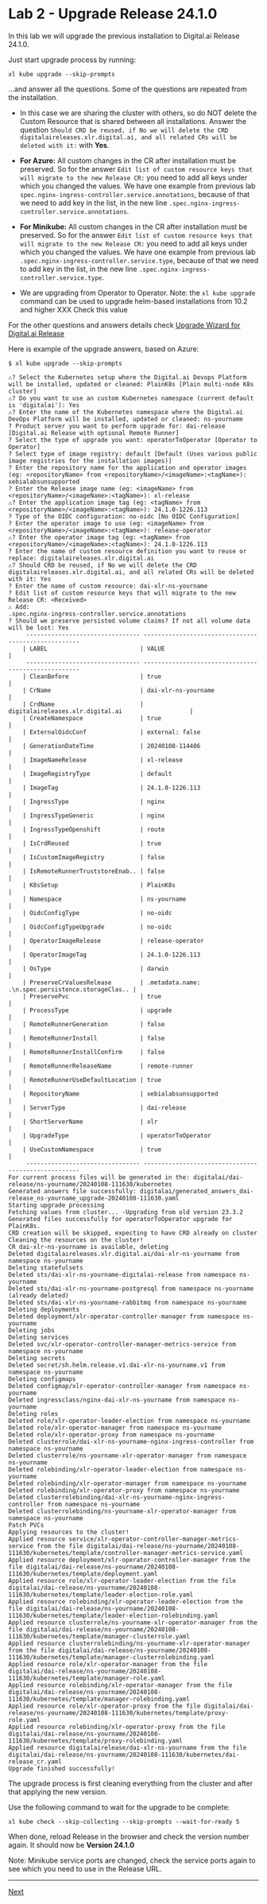 
# Lab 2 - Upgrade Release 24.1.0

In this lab we will upgrade the previous installation to Digital.ai Release 24.1.0.

Just start upgrade process by running:

```shell
xl kube upgrade --skip-prompts
```

...and answer all the questions. Some of the questions are repeated from the installation.

* In this case we are sharing the cluster with others, so do NOT delete the Custom Resource that is shared between all installations.
  Answer the question `Should CRD be reused, if No we will delete the CRD digitalaireleases.xlr.digital.ai, and all related CRs will be deleted with it:` with **Yes**.

* **For Azure:** All custom changes in the CR after installation must be preserved. So for the answer  `Edit list of custom resource keys that will migrate to the new Release CR:` you need to add all keys under which you changed the values. We have one example from previous lab `spec.nginx-ingress-controller.service.annotations`, because of that we need to add key in the list, in the new line `.spec.nginx-ingress-controller.service.annotations`.

* **For Minikube:** All custom changes in the CR after installation must be preserved. So for the answer  `Edit list of custom resource keys that will migrate to the new Release CR:` you need to add all keys under which you changed the values. We have one example from previous lab `.spec.nginx-ingress-controller.service.type`, because of that we need to add key in the list, in the new line `.spec.nginx-ingress-controller.service.type`.

* We are upgrading from Operator to Operator. Note: the `xl kube upgrade` command can be used to upgrade helm-based installations from 10.2 and higher XXX Check this value 

For the other questions and answers details check [Upgrade Wizard for Digital.ai Release](https://docs.digital.ai/bundle/devops-release-version-v.24.1/page/release/operator/xl-op-upgrade-wizard-release.html)


Here is example of the upgrade answers, based on Azure:

```text
$ xl kube upgrade --skip-prompts

⚠️? Select the Kubernetes setup where the Digital.ai Devops Platform will be installed, updated or cleaned: PlainK8s [Plain multi-node K8s cluster]
⚠️? Do you want to use an custom Kubernetes namespace (current default is 'digitalai'): Yes
⚠️? Enter the name of the Kubernetes namespace where the Digital.ai DevOps Platform will be installed, updated or cleaned: ns-yourname
? Product server you want to perform upgrade for: dai-release [Digital.ai Release with optional Remote Runner]
? Select the type of upgrade you want: operatorToOperator [Operator to Operator]
? Select type of image registry: default [Default (Uses various public image registries for the installation images)]
? Enter the repository name for the application and operator images (eg: <repositoryName> from <repositoryName>/<imageName>:<tagName>): xebialabsunsupported
? Enter the Release image name (eg: <imageName> from <repositoryName>/<imageName>:<tagName>): xl-release
⚠️? Enter the application image tag (eg: <tagName> from <repositoryName>/<imageName>:<tagName>): 24.1.0-1226.113
? Type of the OIDC configuration: no-oidc [No OIDC Configuration]
? Enter the operator image to use (eg: <imageName> from <repositoryName>/<imageName>:<tagName>): release-operator
⚠️? Enter the operator image tag (eg: <tagName> from <repositoryName>/<imageName>:<tagName>): 24.1.0-1226.113
? Enter the name of custom resource definition you want to reuse or replace: digitalaireleases.xlr.digital.ai
⚠️? Should CRD be reused, if No we will delete the CRD digitalaireleases.xlr.digital.ai, and all related CRs will be deleted with it: Yes
? Enter the name of custom resource: dai-xlr-ns-yourname
? Edit list of custom resource keys that will migrate to the new Release CR: <Received>
⚠️ Add: 
.spec.nginx-ingress-controller.service.annotations
? Should we preserve persisted volume claims? If not all volume data will be lost: Yes
	 -------------------------------- ----------------------------------------------------
	| LABEL                          | VALUE                                              |
	 -------------------------------- ----------------------------------------------------
	| CleanBefore                    | true                                               |
	| CrName                         | dai-xlr-ns-yourname                                |
	| CrdName                        | digitalaireleases.xlr.digital.ai                   |
	| CreateNamespace                | true                                               |
	| ExternalOidcConf               | external: false                                    |
	| GenerationDateTime             | 20240108-114406                                    |
	| ImageNameRelease               | xl-release                                         |
	| ImageRegistryType              | default                                            |
	| ImageTag                       | 24.1.0-1226.113                                    |
	| IngressType                    | nginx                                              |
	| IngressTypeGeneric             | nginx                                              |
	| IngressTypeOpenshift           | route                                              |
	| IsCrdReused                    | true                                               |
	| IsCustomImageRegistry          | false                                              |
	| IsRemoteRunnerTruststoreEnab.. | false                                              |
	| K8sSetup                       | PlainK8s                                           |
	| Namespace                      | ns-yourname                                        |
	| OidcConfigType                 | no-oidc                                            |
	| OidcConfigTypeUpgrade          | no-oidc                                            |
	| OperatorImageRelease           | release-operator                                   |
	| OperatorImageTag               | 24.1.0-1226.113                                    |
	| OsType                         | darwin                                             |
	| PreserveCrValuesRelease        | .metadata.name: .\n.spec.persistence.storageClas.. |
	| PreservePvc                    | true                                               |
	| ProcessType                    | upgrade                                            |
	| RemoteRunnerGeneration         | false                                              |
	| RemoteRunnerInstall            | false                                              |
	| RemoteRunnerInstallConfirm     | false                                              |
	| RemoteRunnerReleaseName        | remote-runner                                      |
	| RemoteRunnerUseDefaultLocation | true                                               |
	| RepositoryName                 | xebialabsunsupported                               |
	| ServerType                     | dai-release                                        |
	| ShortServerName                | xlr                                                |
	| UpgradeType                    | operatorToOperator                                 |
	| UseCustomNamespace             | true                                               |
	 -------------------------------- ----------------------------------------------------
For current process files will be generated in the: digitalai/dai-release/ns-yourname/20240108-111630/kubernetes
Generated answers file successfully: digitalai/generated_answers_dai-release_ns-yourname_upgrade-20240108-111630.yaml 
Starting upgrade processing
Fetching values from cluster... -Upgrading from old version 23.3.2
Generated files successfully for operatorToOperator upgrade for PlainK8s.
CRD creation will be skipped, expecting to have CRD already on cluster
Cleaning the resources on the cluster!
CR dai-xlr-ns-yourname is available, deleting
Deleted digitalaireleases.xlr.digital.ai/dai-xlr-ns-yourname from namespace ns-yourname
Deleting statefulsets
Deleted sts/dai-xlr-ns-yourname-digitalai-release from namespace ns-yourname
Deleted sts/dai-xlr-ns-yourname-postgresql from namespace ns-yourname (already deleted)
Deleted sts/dai-xlr-ns-yourname-rabbitmq from namespace ns-yourname
Deleting deployments
Deleted deployment/xlr-operator-controller-manager from namespace ns-yourname
Deleting jobs
Deleting services
Deleted svc/xlr-operator-controller-manager-metrics-service from namespace ns-yourname
Deleting secrets
Deleted secret/sh.helm.release.v1.dai-xlr-ns-yourname.v1 from namespace ns-yourname
Deleting configmaps
Deleted configmap/xlr-operator-controller-manager from namespace ns-yourname
Deleted ingressclass/nginx-dai-xlr-ns-yourname from namespace ns-yourname
Deleting roles
Deleted role/xlr-operator-leader-election from namespace ns-yourname
Deleted role/xlr-operator-manager from namespace ns-yourname
Deleted role/xlr-operator-proxy from namespace ns-yourname
Deleted clusterrole/dai-xlr-ns-yourname-nginx-ingress-controller from namespace ns-yourname
Deleted clusterrole/ns-yourname-xlr-operator-manager from namespace ns-yourname
Deleted rolebinding/xlr-operator-leader-election from namespace ns-yourname
Deleted rolebinding/xlr-operator-manager from namespace ns-yourname
Deleted rolebinding/xlr-operator-proxy from namespace ns-yourname
Deleted clusterrolebinding/dai-xlr-ns-yourname-nginx-ingress-controller from namespace ns-yourname
Deleted clusterrolebinding/ns-yourname-xlr-operator-manager from namespace ns-yourname
Patch PVCs
Applying resources to the cluster!
Applied resource service/xlr-operator-controller-manager-metrics-service from the file digitalai/dai-release/ns-yourname/20240108-111630/kubernetes/template/controller-manager-metrics-service.yaml
Applied resource deployment/xlr-operator-controller-manager from the file digitalai/dai-release/ns-yourname/20240108-111630/kubernetes/template/deployment.yaml
Applied resource role/xlr-operator-leader-election from the file digitalai/dai-release/ns-yourname/20240108-111630/kubernetes/template/leader-election-role.yaml
Applied resource rolebinding/xlr-operator-leader-election from the file digitalai/dai-release/ns-yourname/20240108-111630/kubernetes/template/leader-election-rolebinding.yaml
Applied resource clusterrole/ns-yourname-xlr-operator-manager from the file digitalai/dai-release/ns-yourname/20240108-111630/kubernetes/template/manager-clusterrole.yaml
Applied resource clusterrolebinding/ns-yourname-xlr-operator-manager from the file digitalai/dai-release/ns-yourname/20240108-111630/kubernetes/template/manager-clusterrolebinding.yaml
Applied resource role/xlr-operator-manager from the file digitalai/dai-release/ns-yourname/20240108-111630/kubernetes/template/manager-role.yaml
Applied resource rolebinding/xlr-operator-manager from the file digitalai/dai-release/ns-yourname/20240108-111630/kubernetes/template/manager-rolebinding.yaml
Applied resource role/xlr-operator-proxy from the file digitalai/dai-release/ns-yourname/20240108-111630/kubernetes/template/proxy-role.yaml
Applied resource rolebinding/xlr-operator-proxy from the file digitalai/dai-release/ns-yourname/20240108-111630/kubernetes/template/proxy-rolebinding.yaml
Applied resource digitalairelease/dai-xlr-ns-yourname from the file digitalai/dai-release/ns-yourname/20240108-111630/kubernetes/dai-release_cr.yaml
Upgrade finished successfully!
```

The upgrade process is first cleaning everything from the cluster and after that applying the new version.


Use the following command to wait for the upgrade to be complete:

```shell
xl kube check --skip-collecting --skip-prompts --wait-for-ready 5
```

When done, reload Release in the browser and check the version number again. It should now be **Version 24.1.0**

Note: Minikube service ports are changed, check the service ports again to see which you need to use in the Release URL.

---

[Next](../part-1/lab-3-oidc-setup.md)

